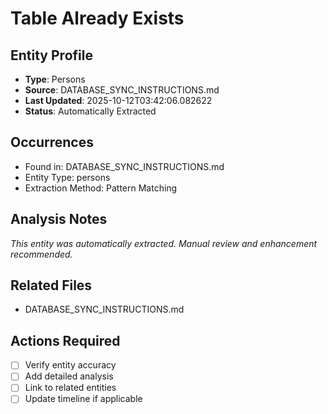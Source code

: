 # Table Already Exists

## Entity Profile
- **Type**: Persons
- **Source**: DATABASE_SYNC_INSTRUCTIONS.md
- **Last Updated**: 2025-10-12T03:42:06.082622
- **Status**: Automatically Extracted

## Occurrences
- Found in: DATABASE_SYNC_INSTRUCTIONS.md
- Entity Type: persons
- Extraction Method: Pattern Matching

## Analysis Notes
*This entity was automatically extracted. Manual review and enhancement recommended.*

## Related Files
- DATABASE_SYNC_INSTRUCTIONS.md

## Actions Required
- [ ] Verify entity accuracy
- [ ] Add detailed analysis
- [ ] Link to related entities
- [ ] Update timeline if applicable
